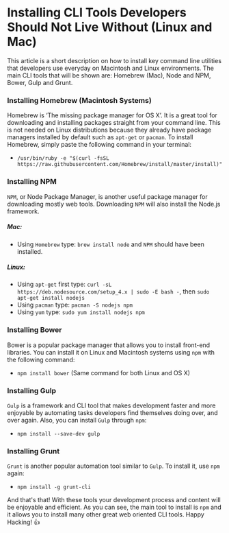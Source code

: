 # Installing CLI Tools Developers Should Not Live Without (Linux and Mac)

This article is a short description on how to install key command line utilities that developers use everyday on Macintosh and Linux environments. The main CLI tools that will be shown are: Homebrew (Mac), Node and NPM, Bower, Gulp and Grunt.

### Installing Homebrew (Macintosh Systems)

Homebrew is ‘The missing package manager for OS X’. It is a great tool for downloading and installing packages straight from your command line. This is not needed on Linux distributions because they already have package managers installed by default such as `apt-get` or `pacman`. To install Homebrew, simply paste the following command in your terminal:
* `/usr/bin/ruby -e "$(curl -fsSL https://raw.githubusercontent.com/Homebrew/install/master/install)"`

### Installing NPM

`NPM`, or Node Package Manager, is another useful package manager for downloading mostly web tools. Downloading `NPM` will also install the Node.js framework.

##### Mac:
* Using `Homebrew` type: `brew install node` and `NPM` should have been installed.

##### Linux:
* Using `apt-get` first type: `curl -sL https://deb.nodesource.com/setup_4.x | sudo -E bash -`, then `sudo apt-get install nodejs`
* Using `pacman` type: `pacman -S nodejs npm`
* Using `yum` type: `sudo yum install nodejs npm`

### Installing Bower
Bower is a popular package manager that allows you to install front-end libraries. You can install it on Linux and Macintosh systems using `npm` with the following command:
* `npm install bower`
(Same command for both Linux and OS X)

### Installing Gulp
`Gulp` is a framework and CLI tool that makes development faster and more enjoyable by automating tasks developers find themselves doing over, and over again. Also, you can install `Gulp` through `npm`:
* `npm install --save-dev gulp`

### Installing Grunt
`Grunt` is another popular automation tool similar to `Gulp`. To install it, use `npm` again:
* `npm install -g grunt-cli`

And that's that! With these tools your development process and content will be enjoyable and efficient. As you can see, the main tool to install is `npm` and it allows you to install many other great web oriented CLI tools. Happy Hacking! :+1:

